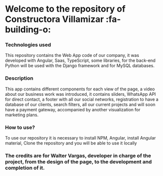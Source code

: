 <h1>Welcome to the repository of Constructora Villamizar   :fa-building-o:</h1>
<h3>
Technologies used 
</h3>
<p>
This repository contains the Web App code of our company, it was developed with Angular, Saas, TypeScript, some libraries, for the back-end Python will be used with the Django framework and for MySQL databases.
</p>
<h3>
Description
</h3>
<p>
This app contains different components for each view of the page, a video about our business work was introduced, it contains sliders, WhatsApp API for direct contact, a footer with all our social networks, registration to have a database of our clients, search filters, all our current projects and will soon have a payment gateway, accompanied by another visualization for marketing plans.
</p>
<h3>
How to use?
</h3>
<p>
To use our repository it is necessary to install NPM, Angular, install Angular material, Clone the repository and you will be able to use it locally
</p>
<h3>
The credits are for Walter Vargas, developer in charge of the project, from the design of the page, to the development and completion of it.
</h3>
